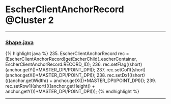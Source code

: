 # EscherClientAnchorRecord @Cluster 2

***

### [Shape.java](https://searchcode.com/codesearch/view/97394276/)
{% highlight java %}
235. EscherClientAnchorRecord rec = (EscherClientAnchorRecord)getEscherChild(_escherContainer, EscherClientAnchorRecord.RECORD_ID);
236. rec.setFlag((short)(anchor.getY()*MASTER_DPI/POINT_DPI));
237. rec.setCol1((short)(anchor.getX()*MASTER_DPI/POINT_DPI));
238. rec.setDx1((short)(((anchor.getWidth() + anchor.getX())*MASTER_DPI/POINT_DPI)));
239. rec.setRow1((short)(((anchor.getHeight() + anchor.getY())*MASTER_DPI/POINT_DPI)));
{% endhighlight %}

***

